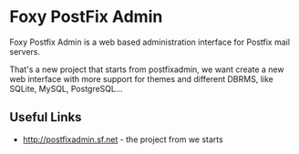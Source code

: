 Foxy PostFix Admin
============

Foxy Postfix Admin is a web based administration interface for Postfix mail servers.

That's a new project that starts from postfixadmin, we want create a new web interface with more support for themes and different DBRMS, like SQLite, MySQL, PostgreSQL...

Useful Links
------------
 - http://postfixadmin.sf.net - the project from we starts
 
  
